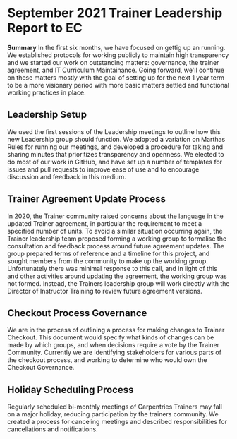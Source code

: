 # September 2021 Trainer Leadership Report to EC

__Summary__
In the first six months, we have focused on gettig up an running.  We established protocols for working
publicly to maintain high transparency and we started our work on outstanding matters: governance, 
the trainer agreement, and IT Curriculum Maintainance.  Going forward, we'll continue on these matters
mostly with the goal of setting up for the next 1 year term to be a more visionary period with more 
basic matters settled and functional working practices in place. 


## Leadership Setup

We used the first sessions of the Leadership meetings to outline how this new Leadership group should function. We adopted a variation on Marthas Rules for running our meetings, and developed a procedure for taking and sharing minutes that prioritizes transparency and openness. We elected to do most of our work in GitHub, and have set up a number of templates for issues and pull requests to improve ease of use and to encourage discussion and feedback in this medium.

## Trainer Agreement Update Process
In 2020, the Trainer community raised concerns about the language in the updated Trainer agreement, 
in particular the requirement to meet a specified number of units. To avoid a similar situation 
occurring again, the Trainer leadership team proposed forming a working group to formalise the 
consultation and feedback process around future agreement updates. The group prepared terms of 
reference and a timeline for this project, and sought members from the community to make up the 
working group. Unfortunately there was minimal response to this call, and in light of this and 
other activities around updating the agreement, the working group was not formed. Instead, the 
Trainers leadership group will work directly with the Director of Instructor Training to review 
future agreement versions.

## Checkout Process Governance

We are in the process of outlining a process for making changes to Trainer Checkout. This document would specify what kinds of changes can be made by which groups, and when decisions require a vote by the Trainer Community. Currently we are identifying stakeholders for various parts of the checkout process, and working to determine who would own the Checkout Governance.

## Holiday Scheduling Process

Regularly scheduled bi-monthly meetings of Carpentries Trainers may fall on a 
major holiday, reducing participation by the trainers community. We created a 
process for canceling meetings and described responsibilities for 
cancellations and notifications.
